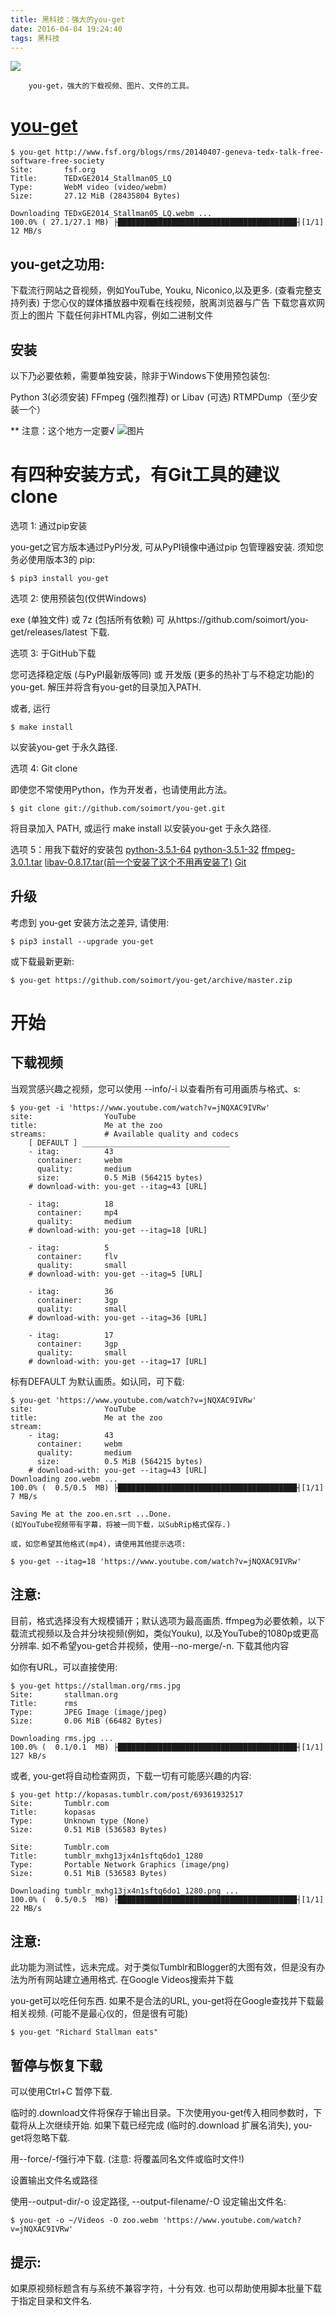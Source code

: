```yaml
---
title: 黑科技：强大的you-get
date: 2016-04-04 19:24:40
tags: 黑科技
---
```

![](http://7xsgf8.com1.z0.glb.clouddn.com/image/bg%E8%A7%86%E9%A2%91%E7%BD%91%E7%AB%99.jpg)


        you-get，强大的下载视频、图片、文件的工具。

<!--more-->
# [you-get](https://github.com/soimort/you-get)

    $ you-get http://www.fsf.org/blogs/rms/20140407-geneva-tedx-talk-free-software-free-society
    Site:       fsf.org
    Title:      TEDxGE2014_Stallman05_LQ
    Type:       WebM video (video/webm)
    Size:       27.12 MiB (28435804 Bytes)

    Downloading TEDxGE2014_Stallman05_LQ.webm ...
    100.0% ( 27.1/27.1 MB) ├████████████████████████████████████████┤[1/1]   12 MB/s

## you-get之功用:

下载流行网站之音视频，例如YouTube, Youku, Niconico,以及更多. (查看完整支持列表)
于您心仪的媒体播放器中观看在线视频，脱离浏览器与广告
下载您喜欢网页上的图片
下载任何非HTML内容，例如二进制文件

## 安装
以下乃必要依赖，需要单独安装，除非于Windows下使用预包装包:

Python 3(必须安装)
FFmpeg (强烈推荐) or Libav
(可选) RTMPDump（至少安装一个）

** 注意：这个地方一定要√ ![图片](http://7xsgf8.com1.z0.glb.clouddn.com/image/bgyou-get%20pathon.png)




# 有四种安装方式，有Git工具的建议clone
选项 1: 通过pip安装

you-get之官方版本通过PyPI分发, 可从PyPI镜像中通过pip 包管理器安装. 须知您务必使用版本3的 pip:

    $ pip3 install you-get
选项 2: 使用预装包(仅供Windows)

exe (单独文件) 或 7z (包括所有依赖) 可 从https://github.com/soimort/you-get/releases/latest 下载.

选项 3: 于GitHub下载

您可选择稳定版 (与PyPI最新版等同) 或 开发版 (更多的热补丁与不稳定功能)的you-get. 解压并将含有you-get的目录加入PATH.

或者, 运行

    $ make install
以安装you-get 于永久路径.

选项 4: Git clone

即使您不常使用Python，作为开发者，也请使用此方法。

    $ git clone git://github.com/soimort/you-get.git
将目录加入 PATH, 或运行 make install 以安装you-get 于永久路径.

选项 5：用我下载好的安装包
[python-3.5.1-64](http://pan.baidu.com/s/1nv1V9dJ)
[python-3.5.1-32](http://pan.baidu.com/s/1cJSShS)
[ffmpeg-3.0.1.tar](http://pan.baidu.com/s/1hs2fKHY)
[libav-0.8.17.tar(前一个安装了这个不用再安装了)](http://pan.baidu.com/s/1eR296AA)
[Git](https://git-scm.com/download/)


## 升级

考虑到 you-get 安装方法之差异, 请使用:

    $ pip3 install --upgrade you-get
或下载最新更新:

    $ you-get https://github.com/soimort/you-get/archive/master.zip

# 开始

## 下载视频

当观赏感兴趣之视频，您可以使用 --info/-i 以查看所有可用画质与格式、s:

    $ you-get -i 'https://www.youtube.com/watch?v=jNQXAC9IVRw'
    site:                YouTube
    title:               Me at the zoo
    streams:             # Available quality and codecs
        [ DEFAULT ] _________________________________
        - itag:          43
          container:     webm
          quality:       medium
          size:          0.5 MiB (564215 bytes)
        # download-with: you-get --itag=43 [URL]

        - itag:          18
          container:     mp4
          quality:       medium
        # download-with: you-get --itag=18 [URL]

        - itag:          5
          container:     flv
          quality:       small
        # download-with: you-get --itag=5 [URL]

        - itag:          36
          container:     3gp
          quality:       small
        # download-with: you-get --itag=36 [URL]

        - itag:          17
          container:     3gp
          quality:       small
        # download-with: you-get --itag=17 [URL]
标有DEFAULT 为默认画质。如认同，可下载:

    $ you-get 'https://www.youtube.com/watch?v=jNQXAC9IVRw'
    site:                YouTube
    title:               Me at the zoo
    stream:
        - itag:          43
          container:     webm
          quality:       medium
          size:          0.5 MiB (564215 bytes)
        # download-with: you-get --itag=43 [URL]
    Downloading zoo.webm ...
    100.0% (  0.5/0.5  MB) ├████████████████████████████████████████┤[1/1]    7 MB/s

    Saving Me at the zoo.en.srt ...Done.
    (如YouTube视频带有字幕，将被一同下载，以SubRip格式保存.)

    或，如您希望其他格式(mp4)，请使用其他提示选项:

    $ you-get --itag=18 'https://www.youtube.com/watch?v=jNQXAC9IVRw'
## 注意:

目前，格式选择没有大规模铺开；默认选项为最高画质.
ffmpeg为必要依赖，以下载流式视频以及合并分块视频(例如，类似Youku), 以及YouTube的1080p或更高分辨率.
如不希望you-get合并视频，使用--no-merge/-n.
下载其他内容

如你有URL，可以直接使用:

    $ you-get https://stallman.org/rms.jpg
    Site:       stallman.org
    Title:      rms
    Type:       JPEG Image (image/jpeg)
    Size:       0.06 MiB (66482 Bytes)

    Downloading rms.jpg ...
    100.0% (  0.1/0.1  MB) ├████████████████████████████████████████┤[1/1]  127 kB/s
或者, you-get将自动检查网页，下载一切有可能感兴趣的内容:

    $ you-get http://kopasas.tumblr.com/post/69361932517
    Site:       Tumblr.com
    Title:      kopasas
    Type:       Unknown type (None)
    Size:       0.51 MiB (536583 Bytes)

    Site:       Tumblr.com
    Title:      tumblr_mxhg13jx4n1sftq6do1_1280
    Type:       Portable Network Graphics (image/png)
    Size:       0.51 MiB (536583 Bytes)

    Downloading tumblr_mxhg13jx4n1sftq6do1_1280.png ...
    100.0% (  0.5/0.5  MB) ├████████████████████████████████████████┤[1/1]   22 MB/s
## 注意:

此功能为测试性，远未完成。对于类似Tumblr和Blogger的大图有效，但是没有办法为所有网站建立通用格式.
在Google Videos搜索并下载

you-get可以吃任何东西. 如果不是合法的URL, you-get将在Google查找并下载最相关视频. (可能不是最心仪的，但是很有可能)

    $ you-get "Richard Stallman eats"
## 暂停与恢复下载

可以使用Ctrl+C 暂停下载.

临时的.download文件将保存于输出目录。下次使用you-get传入相同参数时，下载将从上次继续开始. 如果下载已经完成 (临时的.download 扩展名消失), you-get将忽略下载.

用--force/-f强行冲下载. (注意: 将覆盖同名文件或临时文件!)

设置输出文件名或路径

使用--output-dir/-o 设定路径, --output-filename/-O 设定输出文件名:

    $ you-get -o ~/Videos -O zoo.webm 'https://www.youtube.com/watch?v=jNQXAC9IVRw'
## 提示:

如果原视频标题含有与系统不兼容字符，十分有效.
也可以帮助使用脚本批量下载于指定目录和文件名.